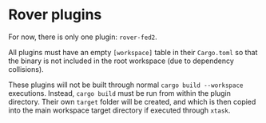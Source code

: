 # Rover plugins

For now, there is only one plugin: `rover-fed2`.

All plugins must have an empty `[workspace]` table in their `Cargo.toml` so that the binary is not included in the root workspace (due to dependency collisions).

These plugins will not be built through normal `cargo build --workspace` executions. Instead, `cargo build` must be run from within the plugin directory. Their own `target` folder will be created, and which is then copied into the main workspace target directory if executed through `xtask`.